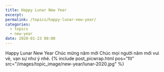 ```yaml
---
title: Happy Lunar New Year
excerpt: 
permalink: /topics/happy-lunar-new-year/
categories:
  - topics
  - new-year
date: 2020-01-23 00:00
---
```


Happy Lunar New Year
Chúc mừng năm mới 
Chúc mọi người năm mới vui vẻ, vạn sự như ý nhé.
{% include post_picwrap.html pos="fit" src="/images/topic_image/new-year/lunar-2020.jpg" %}
